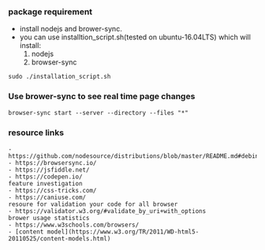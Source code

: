 ### package requirement
- install nodejs and brower-sync.
- you can use installtion_script.sh(tested on ubuntu-16.04LTS) which will install:
    1. nodejs
    2. browser-sync

```
sudo ./installation_script.sh
```
### Use brower-sync to see real time page changes
```markdown
browser-sync start --server --directory --files "*"
```

### resource links
```
- https://github.com/nodesource/distributions/blob/master/README.md#debinstall
- https://browsersync.io/
- https://jsfiddle.net/
- https://codepen.io/
feature investigation
- https://css-tricks.com/
- https://caniuse.com/
resoure for validation your code for all browser
- https://validator.w3.org/#validate_by_uri+with_options
brower usage statistics
- https://www.w3schools.com/browsers/
- [content model](https://www.w3.org/TR/2011/WD-html5-20110525/content-models.html)
```